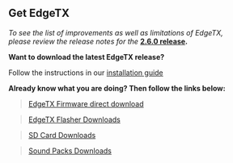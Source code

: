 ## Get EdgeTX

*To see the list of improvements as well as limitations of EdgeTX,  
please review the release notes for the* **[2.6.0 release](https://github.com/EdgeTX/edgetx/releases/tag/v2.6.0).**

**Want to download the latest EdgeTX release?** 

Follow the instructions in our  [installation guide](https://github.com/EdgeTX/edgetx.github.io/wiki/EdgeTX-Installation-Guide)

**Already know what you are doing? Then follow the links below:**

> [EdgeTX Firmware direct download](https://github.com/EdgeTX/edgetx/releases/tag/v2.6.0)

> [EdgeTX Flasher Downloads](https://github.com/EdgeTX/flasher/releases)

> [SD Card Downloads](https://github.com/EdgeTX/edgetx-sdcard/releases)

> [Sound Packs Downloads](https://github.com/EdgeTX/edgetx-sdcard-sounds/releases)

